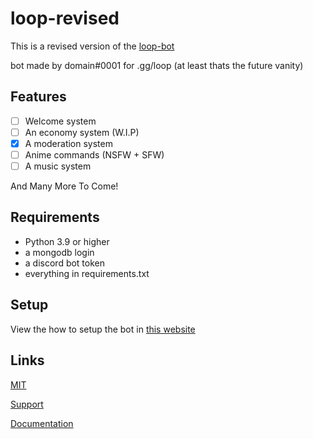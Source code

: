 # loop-revised

This is a revised version of the [loop-bot](https://github.com/Potatopy/loop-bot)

bot made by domain#0001 for .gg/loop (at least thats the future vanity)

## Features

- [ ] Welcome system
- [ ] An economy system (W.I.P)
- [x] A moderation system
- [ ] Anime commands (NSFW + SFW)
- [ ] A music system

And Many More To Come!

## Requirements

- Python 3.9 or higher
- a mongodb login
- a discord bot token
- everything in requirements.txt

## Setup

View the how to setup the bot in [this website](https://loop-3.gitbook.io/api-docs/)

## Links

[MIT](https://choosealicense.com/licenses/mit/)

[Support](https://discord.gg/9j8qcsVFQX)

[Documentation](https://loop-3.gitbook.io/api-docs/)
